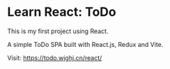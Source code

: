 # Learn React: ToDo

This is my first project using React.

A simple ToDo SPA built with React.js, Redux and Vite.

Visit: <https://todo.wjghj.cn/react/>
